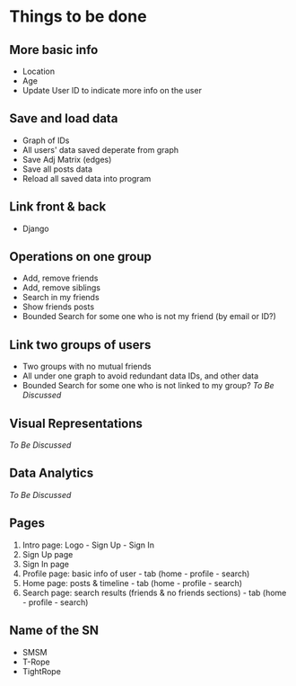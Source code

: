 # Things to be done
## More basic info 
* Location
* Age
* Update User ID to indicate more info on the user

## Save and load data
* Graph of IDs
* All users' data saved deperate from graph
* Save Adj Matrix (edges)
* Save all posts data
* Reload all saved data into program

## Link front & back
* Django

## Operations on one group
* Add, remove friends
* Add, remove siblings
* Search in my friends
* Show friends posts
* Bounded Search for some one who is not my friend (by email or ID?)

## Link two groups of users
* Two groups with no mutual friends
* All under one graph to avoid redundant data IDs, and other data
* Bounded Search for some one who is not linked to my group? 
  *To Be Discussed*

## Visual Representations
*To Be Discussed*

## Data Analytics
*To Be Discussed*

## Pages
1. Intro page: Logo - Sign Up - Sign In
2. Sign Up page
3. Sign In page
4. Profile page: basic info of user - tab (home - profile - search)
5. Home page: posts & timeline - tab (home - profile - search)
6. Search page: search results (friends & no friends sections) - tab (home - profile - search)

## Name of the SN
* SMSM
* T-Rope
* TightRope

